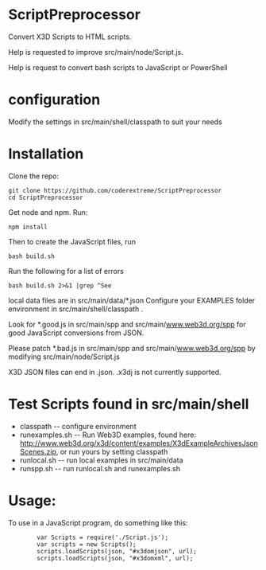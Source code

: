 # ScriptPreprocessor
Convert X3D Scripts to HTML scripts.

Help is requested to improve src/main/node/Script.js.

Help is request to convert bash scripts to JavaScript or PowerShell

# configuration

Modify the settings in src/main/shell/classpath to suit your needs

# Installation

Clone the repo:

```
git clone https://github.com/coderextreme/ScriptPreprocessor
cd ScriptPreprocessor
```

Get node and npm. Run:
```
npm install
```
Then to create the JavaScript files, run
```
bash build.sh
```

Run the following for a list of errors
```
bash build.sh 2>&1 |grep ^See
```

local data files are in src/main/data/*.json  Configure your EXAMPLES folder environment in src/main/shell/classpath .

Look for *.good.js in src/main/spp and src/main/www.web3d.org/spp for good JavaScript conversions from JSON.

Please patch *.bad.js in src/main/spp and src/main/www.web3d.org/spp by modifying src/main/node/Script.js

X3D JSON files can end in .json.  .x3dj is not currently supported.

# Test Scripts found in src/main/shell

* classpath  -- configure environment
* runexamples.sh -- Run Web3D examples, found here: http://www.web3d.org/x3d/content/examples/X3dExampleArchivesJsonScenes.zip, or run yours by setting classpath
* runlocal.sh -- run local examples in src/main/data
* runspp.sh -- run runlocal.sh and runexamples.sh


# Usage:

To use in a JavaScript program, do something like this:

```
        var Scripts = require('./Script.js');
        var scripts = new Scripts();
        scripts.loadScripts(json, "#x3domjson", url);
        scripts.loadScripts(json, "#x3domxml", url);
```
